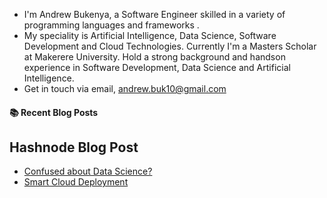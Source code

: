 - I'm Andrew Bukenya, a Software Engineer skilled in a variety of programming languages and frameworks .
- My speciality is Artificial Intelligence, Data Science, Software Development and Cloud Technologies. Currently I'm a Masters Scholar at Makerere University. Hold a strong background and handson experience in Software Development, Data Science and Artificial Intelligence.
- Get in touch via email, andrew.buk10@gmail.com

#### :books: Recent Blog Posts
<!-- BLOGPOSTS:START -->
<!-- BLOGPOSTS:END -->

## Hashnode Blog Post
<!-- HASHNODE:START -->
- [Confused about Data Science?](https://andrewnotes.hashnode.dev/confused-about-data-science)
- [Smart Cloud Deployment](https://andrewnotes.hashnode.dev/smart-cloud-deployment)
<!-- HASHNODE:END -->


<!---
Andrkenya/Andrkenya is a ✨ special ✨ repository because its `README.md` (this file) appears on your GitHub profile.
You can click the Preview link to take a look at your changes.
--->
